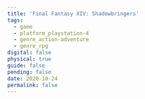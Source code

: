 ```yaml
---
title: 'Final Fantasy XIV: Shadowbringers'
tags:
  - game
  - platform_playstation-4
  - genre_action-adventure
  - genre_rpg
digital: false
physical: true
guide: false
pending: false
date: 2020-10-24
permalink: false
---
```


